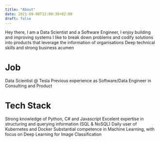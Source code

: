 ```yaml
---
title: "About"
date: 2021-09-08T12:00:30+02:00
draft: false
---
```

Hey there, I am a Data Scientist and a Software Engineer, I enjoy building and improving systems
I like to break down problems and codify solutions into products that leverage the information of organisations
Deep technical skills and strong business acumen

# Job
Data Scientist @ Tesla
Previous experience as Software/Data Engineer in Consulting and Product

# Tech Stack
Strong knowledge of Python, C# and Javascript
Excelent expertise in structuring and querying information (SQL & NoSQL)
Daily user of Kubernetes and Docker
Substantial competence in Machine Learning, with focus on Deep Learning for Image Classification